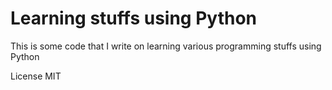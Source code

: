 # Learning stuffs using Python

This is some code that I write on learning various programming stuffs using Python

License
MIT
